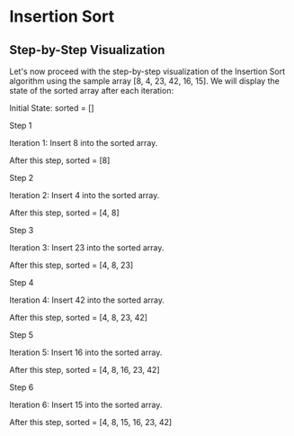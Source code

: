 # Insertion Sort

## Step-by-Step Visualization

Let's now proceed with the step-by-step visualization of the Insertion Sort algorithm using the sample array [8, 4, 23, 42, 16, 15]. We will display the state of the sorted array after each iteration:

Initial State: sorted = []

Step 1

Iteration 1: Insert 8 into the sorted array.

After this step, sorted = [8]

Step 2

Iteration 2: Insert 4 into the sorted array.

After this step, sorted = [4, 8]

Step 3

Iteration 3: Insert 23 into the sorted array.

After this step, sorted = [4, 8, 23]

Step 4

Iteration 4: Insert 42 into the sorted array.

After this step, sorted = [4, 8, 23, 42]

Step 5

Iteration 5: Insert 16 into the sorted array.

After this step, sorted = [4, 8, 16, 23, 42]

Step 6

Iteration 6: Insert 15 into the sorted array.

After this step, sorted = [4, 8, 15, 16, 23, 42]
